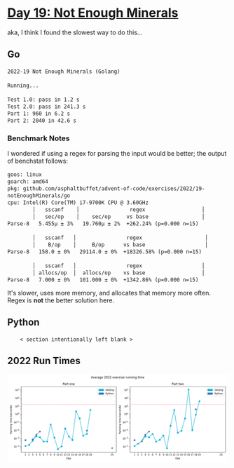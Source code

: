# [Day 19: Not Enough Minerals](https://adventofcode.com/2022/day/19)

<!-- [Day 19: Not Enough Minerals](19-notEnoughMinerals) -->

aka, I think I found the slowest way to do this...

## Go

```text
2022-19 Not Enough Minerals (Golang)

Running...

Test 1.0: pass in 1.2 s
Test 2.0: pass in 241.3 s
Part 1: 960 in 6.2 s
Part 2: 2040 in 42.6 s
```

### Benchmark Notes

I wondered if using a regex for parsing the input would be better; the output of benchstat follows:

```text
goos: linux
goarch: amd64
pkg: github.com/asphaltbuffet/advent-of-code/exercises/2022/19-notEnoughMinerals/go
cpu: Intel(R) Core(TM) i7-9700K CPU @ 3.60GHz
        │   sscanf    │                regex                  │
        │   sec/op    │    sec/op     vs base                 │
Parse-8   5.455µ ± 3%   19.760µ ± 2%  +262.24% (p=0.000 n=15)

        │   sscanf   │                regex                    │
        │    B/op    │     B/op      vs base                   │
Parse-8   158.0 ± 0%   29114.0 ± 0%  +18326.58% (p=0.000 n=15)

        │   sscanf   │                regex                   │
        │ allocs/op  │  allocs/op    vs base                  │
Parse-8   7.000 ± 0%   101.000 ± 0%  +1342.86% (p=0.000 n=15)
```

It's slower, uses more memory, and allocates that memory more often. Regex is **not** the better solution here.

## Python

```text
    < section intentionally left blank >
```

## 2022 Run Times

![2022 exercise run-time graphs](../run-times.png)

